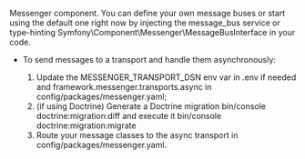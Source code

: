 Messenger component. You can define your own message buses
or start using the default one right now by injecting the message_bus service
or type-hinting Symfony\Component\Messenger\MessageBusInterface in your code.

* To send messages to a transport and handle them asynchronously:

    1. Update the MESSENGER_TRANSPORT_DSN env var in .env if needed
       and framework.messenger.transports.async in config/packages/messenger.yaml;
    2. (if using Doctrine) Generate a Doctrine migration bin/console doctrine:migration:diff
       and execute it bin/console doctrine:migration:migrate
    3. Route your message classes to the async transport in config/packages/messenger.yaml.
